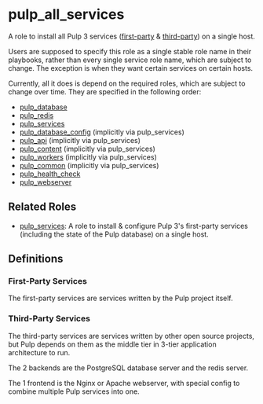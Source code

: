 pulp_all_services
=================

A role to install all Pulp 3 services ([first-party](#first-party-services) &
[third-party](#third-party-services)) on a single host.

Users are supposed to specify this role as a single stable role name
in their playbooks, rather than every single service role name, which
are subject to change. The exception is when they want certain services
on certain hosts.

Currently, all it does is depend on the required roles, which are
subject to change over time. They are specified in the following order:

- [pulp_database](../../roles/pulp_database)
- [pulp_redis](../../roles/pulp_redis)
- [pulp_services](../pulp_services)
- [pulp_database_config](../../roles/pulp_database_config) (implicitly via pulp_services)
- [pulp_api](../../roles/pulp_api) (implicitly via pulp_services)
- [pulp_content](../../roles/pulp_content) (implicitly via pulp_services)
- [pulp_workers](../../roles/pulp_workers) (implicitly via pulp_services)
- [pulp_common](../../roles/pulp_common) (implicitly via pulp_services)
- [pulp_health_check](../../roles/pulp_health_check)
- [pulp_webserver](../../roles/pulp_webserver)

Related Roles
-------------

- [pulp_services](../pulp_services/): A role to install & configure Pulp 3's
  first-party services (including the state of the Pulp database) on a single host.

Definitions
-----------

### First-Party Services

The first-party services are services written by the Pulp project itself.

### Third-Party Services

The third-party services are services written by other open source projects, but
Pulp depends on them as the middle tier in 3-tier application architecture to
run.

The 2 backends are the PostgreSQL database server and the redis server.

The 1 frontend is the Nginx or Apache webserver, with special config to combine
multiple Pulp services into one.
